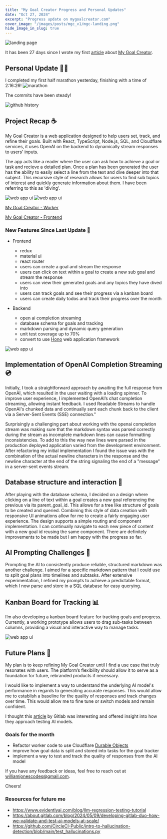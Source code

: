 ```yaml
---
title: "My Goal Creator Progress and Personal Updates"
date: "Oct 27, 2024"
excerpt: "Progress update on mygoalcreator.com"
cover_image: "/images/posts/mgc_v1/mgc-landing.png"
hide_image_in_slug: true
---
```


<img src="/images/posts/mgc_v1/mgc-ui-2.png" alt="landing page" title="my goal creator"  />

It has been 27 days since I wrote my first [article](https://www.williamjonescodes.com/blog/building-with-cloudflare) about [My Goal Creator](https://mygoalcreator.com).

## Personal Update 🏃‍♂️

I completed my first half marathon yesterday, finishing with a time of 2:16:26!
<img src="/images/posts/mgc_v1/marathon.jpg" alt="marathon" title="marathon"  />

The commits have been steady!

<img src="/images/posts/mgc_v1/contributions.png" alt="github history" title="commit history"  />

## Project Recap ☕️

My Goal Creator is a web application designed to help users set, track, and refine their goals. Built with React, TypeScript, Node.js, SQL, and Cloudflare services, it uses OpenAI on the backend to dynamically stream responses to users' inputs.

The app acts like a reader where the user can ask how to achieve a goal or task and recieve a detailed plan. Once a plan has been generated the user has the ability to easily select a line from the text and dive deeper into that subject. This recursive style of research allows for users to find sub topics of interest and quickly generate information about them. I have been referring to this as 'diving'.

<img src="/images/posts/mgc_v1/mgc-ui-4.png" alt="web app ui" title="plan"  />

<img src="/images/posts/mgc_v1/mgc-ui-6.png" alt="web app ui" title="dive"  />

[My Goal Creator - Worker](https://github.com/CodeJonesW/MyGoalCreator-worker)

[My Goal Creator - Frontend](https://github.com/CodeJonesW/MyGoalCreator)

### New Features Since Last Update 🚀

- Frontend
  - redux
  - material ui
  - react router
  - users can create a goal and stream the response
  - users can click on text within a goal to create a new sub goal and stream the response
  - users can view their generated goals and any topics they have dived into
  - users can track goals and see their progress via a kanban board
  - users can create daily todos and track their progress over the month
- Backend

  - open ai completion streaming
  - database schema for goals and tracking
  - markdown parsing and dynamic query generation
  - unit test coverage up to 70%
  - convert to use [Hono](https://hono.dev/docs/) web application framework

<img src="/images/posts/mgc_v1/mgc-ui-1.png" alt="web app ui" title="enter goal"  />

## Implementation of OpenAI Completion Streaming 💿

Initially, I took a straightforward approach by awaiting the full response from OpenAI, which resulted in the user waiting with a loading spinner. To improve user experience, I implemented OpenAI’s chat completion streaming, allowing instant feedback. I used Readable Streams to handle OpenAI's chunked data and continually sent each chunk back to the client via a Server-Sent Events (SSE) connection."

Surprisingly a challenging part about working with the openai completion stream was making sure that the markdown syntax was parsed correctly during the stream as incomplete markdown lines can cause formatting inconsistencies. To add to this the way new lines were parsed in the production deployed application varied from the development environment. After refactoring my initial implementation I found the issue was with the combination of the actual newline characters in the response and the newline character at the end of the string signaling the end of a "message" in a server-sent events stream.

## Database structure and interaction 💾

After playing with the database schema, I decided on a design where clicking on a line of text within a goal creates a new goal referencing the previous via its parent_goal_id. This allows for a tree like structure of goals to be created and queried. Combining this style of data creation with responsive UI animations allow for me to create a fairly engaging user experience. The design supports a simple routing and component implementation. I can continually navigate to each new piece of content with a new goal id reusing the same component. There are definitely improvements to be made but I am happy with the progress so far.

## AI Prompting Challenges 💬

Prompting the AI to consistently produce reliable, structured markdown was another challenge. I aimed for a specific markdown pattern that I could use to split goal plans into timelines and subtasks. After extensive experimentation, I refined my prompts to achieve a predictable format, which I now parse and store in a SQL database for easy querying.

## Kanban Board for Tracking 📊

I’m also developing a kanban board feature for tracking goals and progress. Currently, a working prototype allows users to drag sub-tasks between columns, providing a visual and interactive way to manage tasks.

<img src="/images/posts/mgc_v1/mgc-ui-3.png" alt="web app ui" title="goal tracker"  />

## Future Plans 📜

My plan is to keep refining My Goal Creator until I find a use case that truly resonates with users. The platform’s flexibility should allow it to serve as a foundation for future, rebranded products if necessary.

I would like to implement a way to understand the underlying AI model's performance in regards to generating accurate responses. This would allow me to establish a baseline for the quality of responses and track changes over time. This would allow me to fine tune or switch models and remain confident.

I thought this [article](https://about.gitlab.com/blog/2024/05/09/developing-gitlab-duo-how-we-validate-and-test-ai-models-at-scale/) by Gitlab was interesting and offered insight into how they approach testing AI models.

### Goals for the month

- Refactor worker code to use Cloudflare [Durable Objects](https://developers.cloudflare.com/durable-objects/)
- improve how goal data is split and stored into tasks for the goal tracker
- implement a way to test and track the quality of responses from the AI model

If you have any feedback or ideas, feel free to reach out at williamjonescodes@gmail.com.

Cheers!

### Resources for future me

- https://www.evidentlyai.com/blog/llm-regression-testing-tutorial
- https://about.gitlab.com/blog/2024/05/09/developing-gitlab-duo-how-we-validate-and-test-ai-models-at-scale/
- https://github.com/CircleCI-Public/intro-to-hallucination-detection/blob/main/test_hallucinations.py
